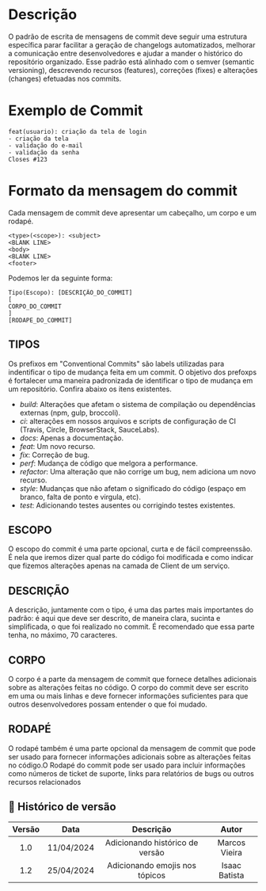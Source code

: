 # Descrição

O padrão de escrita de mensagens de commit deve seguir uma estrutura específica parar facilitar a geração de changelogs automatizados, melhorar a comunicação entre desenvolvedores e ajudar a mander o histórico do repositório organizado. Esse padrão está alinhado com o semver (semantic versioning), descrevendo recursos (features), correções (fixes) e alterações (changes) efetuadas nos commits.

# Exemplo de Commit
```
feat(usuario): criação da tela de login
- criação da tela
- validação do e-mail
- validação da senha
Closes #123
```

# Formato da mensagem do commit

Cada mensagem de commit deve apresentar um cabeçalho, um corpo e um rodapé. 

```
<type>(<scope>): <subject>
<BLANK LINE>
<body>
<BLANK LINE>
<footer>
```
Podemos ler da seguinte forma:
```
Tipo(Escopo): [DESCRIÇÃO_DO_COMMIT]
[
CORPO_DO_COMMIT
]
[RODAPE_DO_COMMIT]
```
## TIPOS

Os prefixos em "Conventional Commits" são labels utilizadas para indentificar o tipo de mudança feita em um commit. O objetivo dos prefoxps é fortalecer uma maneira padronizada de identificar o tipo de mudança em um repositório. Confira abaixo os itens existentes. 

* *build*: Alterações que afetam o sistema de compilação ou dependências externas (npm, gulp, broccoli).
* *ci*: alterações em nossos arquivos e scripts de configuração de CI (Travis, Circle, BrowserStack, SauceLabs).
* *docs*: Apenas a documentação.
* *feat*: Um novo recurso.
* *fix*: Correção de bug.
* *perf*: Mudança de código que melgora a performance.
* *refactor*: Uma alteração que não corrige um bug, nem adiciona um novo recurso.
* *style*: Mudanças que não afetam o significado do código (espaço em branco, falta de ponto e virgula, etc).
* *test*: Adicionando testes ausentes ou corrigindo testes existentes.

## ESCOPO

O escopo do commit é uma parte opcional, curta e de fácil compreenssão. É nela que iremos dizer qual parte do código foi modificada e como indicar que fizemos alterações apenas na camada de Client de um serviço.

## DESCRIÇÃO

A descrição, juntamente com o tipo, é uma das partes mais importantes do padrão: é aqui que deve ser descrito, de maneira clara, sucinta e simplificada, o que foi realizado no commit. É recomendado que essa parte tenha, no máximo, 70 caracteres.

## CORPO

O corpo é a parte da mensagem de commit que fornece detalhes adicionais sobre as alterações feitas no código. O corpo do commit deve ser escrito em uma ou mais linhas e deve fornecer informações suficientes para que outros desenvolvedores possam entender o que foi mudado.

## RODAPÉ

O rodapé também é uma parte opcional da mensagem de commit que pode ser usado para fornecer informações adicionais sobre as alterações feitas no código.O Rodapé do commit pode ser usado para incluir informações como números de ticket de suporte, links para relatórios de bugs ou outros recursos relacionados


## 📁 Histórico de versão
| Versão |    Data    |                    Descrição                    |     Autor    |
|:------:|:----------:|:-----------------------------------------------:|:------------:|
|  1.0   | 11/04/2024 | Adicionando histórico de versão                 | Marcos Vieira|
|  1.2   | 25/04/2024 |                     Adicionando emojis nos tópicos        | Isaac Batista |